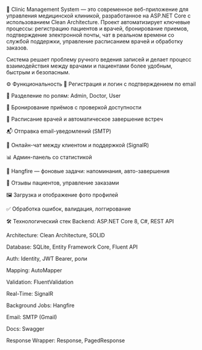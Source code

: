 🏥 Clinic Management System — это современное веб-приложение для управления медицинской клиникой, разработанное на ASP.NET Core с использованием Clean Architecture. Проект автоматизирует ключевые процессы: регистрацию пациентов и врачей, бронирование приемов, подтверждение электронной почты, чат в реальном времени со службой поддержки, управление расписанием врачей и обработку заказов.

Система решает проблему ручного ведения записей и делает процесс взаимодействия между врачами и пациентами более удобным, быстрым и безопасным.


⚙️ Функциональность
🔐 Регистрация и логин с подтверждением по email

👥 Разделение по ролям: Admin, Doctor, User

📅 Бронирование приёмов с проверкой доступности

📆 Расписание врачей и автоматическое завершение встреч

📬 Отправка email-уведомлений (SMTP)

💬 Онлайн-чат между клиентом и поддержкой (SignalR)

📊 Админ-панель со статистикой

🔁 Hangfire — фоновые задачи: напоминания, авто-завершения

🧾 Отзывы пациентов, управление заказами

🖼️ Загрузка и отображение фото профилей

✅ Обработка ошибок, валидация, логгирование


🛠️ Технологический стек
Backend: ASP.NET Core 8, C#, REST API

Architecture: Clean Architecture, SOLID

Database: SQLite, Entity Framework Core, Fluent API

Auth: Identity, JWT Bearer, роли

Mapping: AutoMapper

Validation: FluentValidation

Real-Time: SignalR

Background Jobs: Hangfire

Email: SMTP (Gmail)

Docs: Swagger

Response Wrapper: Response<T>, PagedResponse<T>

